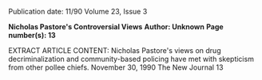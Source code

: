 Publication date: 11/90
Volume 23, Issue 3

**Nicholas Pastore's Controversial Views**
**Author: Unknown**
**Page number(s): 13**

EXTRACT ARTICLE CONTENT:
Nicholas Pastore's views on drug decriminalization and community-based policing have met with skepticism from other pollee chiefs. 
November 30, 1990 
The New Journal 13
